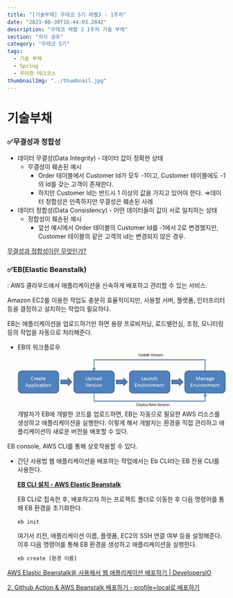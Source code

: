 ```yaml
---
title: "[기술부채] 우테코 5기 레벨3 - 1주차"
date: "2023-08-30T16:44:03.284Z"
description: "우테코 레벨 3 1주차 기술 부채"
section: "지식 공유" 
category: "우테코 5기"
tags:
  - 기술 부채
  - Spring
  - 우아한 테크코스
thumbnailImg: "../thumbnail.jpg"
---
```


# 기술부채

### ✅무결성과 정합성

- 데이터 무결성(Data Integrity) - 데이터 값이 정확한 상태
  - 무결성이 훼손된 예시
    - Order 테이블에서 Customer Id가 모두 -1이고, Customer 테이블에도 -1의 Id를 갖는 고객이 존재한다.
    - 하지만 Customer Id는 반드시 1 이상의 값을 가지고 있어야 한다.
      ⇒데이터 정합성은 만족하지만 무결성은 훼손된 사례
- 데이터 정합성(Data Consistency) - 어떤 데이터들이 값이 서로 일치하는 상태
  - 정합성이 훼손된 예시
    - 앞선 예시에서 Order 테이블의 Customer Id를 -1에서 2로 변경했지만, Customer 테이블의 같은 고객의 id는 변경되지 않은 경우.

[무결성과 정합성이란 무엇인가?](https://velog.io/@yangsijun528/무결성과-정합성이란-무엇인가)

### ✅EB(Elastic Beanstalk)

: AWS 클라우드에서 애플리케이션을 신속하게 배포하고 관리할 수 있는 서비스.

Amazon EC2를 이용한 작업도 충분히 효율적이지만, 사용할 서버, 플랫폼, 인터프리터 등을 결정하고 설치하는 작업이 필요하다.

EB는 애플리케이션을 업로드하기만 하면 용량 프로비저닝, 로드밸런싱, 조정, 모니터링 등의 작업을 자동으로 처리해준다.

- EB의 워크플로우
  ![beanstalk_workflow.png](image.png)
  개발자가 EB에 개발한 코드를 업로드하면, EB는 자동으로 필요한 AWS 리소스를 생성하고 애플리케이션을 실행한다. 이렇게 해서 개발자는 환경을 직접 관리하고 애플리케이션의 새로운 버전을 배포할 수 있다.

EB console, AWS CLI를 통해 상호작용할 수 있다.

- 간단 사용법
  웹 애플리케이션을 배포하는 작업에서는 Eb CLI라는 EB 전용 CLI를 사용한다.

  **[EB CLI 설치 - AWS Elastic Beanstalk](https://docs.aws.amazon.com/ko_kr/elasticbeanstalk/latest/dg/eb-cli3-install.html)**

  EB CLI로 접속한 후, 배포하고자 하는 프로젝트 폴더로 이동한 후 다음 명령어를 통해 EB 환경을 초기화한다.

  ```bash
  eb init
  ```

  여기서 리전, 애플리케이션 이름, 플랫폼, EC2의 SSH 연결 여부 등을 설정해준다.
  이후 다음 명령어를 통해 EB 환경을 생성하고 애플리케이션을 실행한다.

  ```bash
  eb create [환경 이름]
  ```

[AWS Elastic Beanstalk을 사용해서 웹 애플리케이션 배포하기 | DevelopersIO](https://dev.classmethod.jp/articles/deploy-express-application-to-elastic-beanstalk/)

[2. Github Action & AWS Beanstalk 배포하기 - profile=local로 배포하기](https://jojoldu.tistory.com/549)
